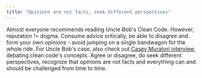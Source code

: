```yaml
---
title: "Opinions are not facts, seek different perspectives"
---
```


Almost everyone recommends reading Uncle Bob's Clean Code. However, reputation != dogma. Consume advice critically, be able to disagree and form your own opinions - avoid jumping on a single bandwagon for the whole ride. For Uncle Bob's case, also check out [Casey Muratori interview](https://github.com/unclebob/cmuratori-discussion/blob/main/cleancodeqa.md), debating clean code's concepts. Agree or disagree, do seek different perspectives, recognize that opinions are not facts and everything can and should be challenged from time to time.
